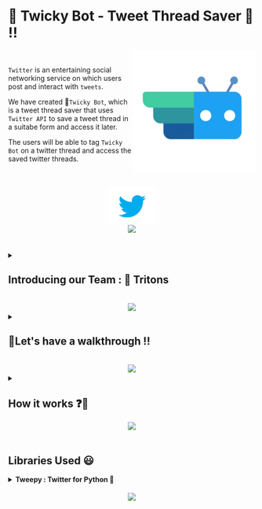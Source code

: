 <h1><b>🤖 Twicky Bot - Tweet Thread Saver 👋 !!</h1></b>

<p>
   <img src="img/Twicky.png" | width = 250 align="right"> <br> 
</p>



`Twitter` is an entertaining social networking service on which users post and interact with `tweets`. <br>

We have created 🤖`Twicky Bot`, which is a tweet thread saver that uses `Twitter API` to save a tweet thread in a suitabe form and access it later. <br>

The users will be able to tag `Twicky Bot` on a twitter thread and access the saved twitter threads. <br>
<br>
<br>

<div align = "center">
  <img src="img/Twitter.png" | width = 100 align="centre">
</div>

<div align = "center">
<img src="https://media.giphy.com/media/wH4eTUxNxlK9sETgHB/giphy.gif" | width = 200 align="centre">
</div>

<br>
<br>


<details><summary><h2><b>Introducing our Team : 🔱 Tritons</b></h2></summary>
<p> <div align = "center">
    <h3>  </h3>
    <img src='img/Riya.png' width=250px> &nbsp <br>  <li><a href = 'https://github.com/RiyaMathew-11'><h3><b>👩 Riya Mathew</h3></b></a></li> 
    <img src='img/Sanna.png' width=250px> <br> <li><a href = 'https://github.com/SannaPramod'><h3><b>👩 Sanna Pramod</h3></b></a></li>
    <img src='img/Vaisakh.png' width=250px> <br> <li><a href = 'https://github.com/Vaisakh-RS'><h3><b>👦 Vaisakh R S</h3></b></a></li> <br>
    <h2><b>Team ID</b></h2> <br>
    <h4>BFH/rec1wKj19ULP9eun/2021
        
</p>    
</details>
<br>

<div align = "center">
<img src="https://media.giphy.com/media/eLXQdcsdXPOz25XrkS/giphy.gif" | width = 100 align="centre">
</div>


<details><summary><h2><b>🎥Let's have a walkthrough !!</h2></b></summary> <br>

Checkout the link for our walkthrough.
</details>
<br>
<div align = "center">
<img src="https://media.giphy.com/media/bCDVw5ObalQUwXoeRt/giphy.gif" | width = 100 align="centre">
</div>


<details><summary><h2><b>How it works ❓🤔</h2></b></summary> <br>

🤖 `Twicky` is a very user-friendly bot and can be used to `save` tweet threads which can be easily accessed from your Twitter dm whenever you want. <br>


<b>Step 1 :</b> Open your twitter account and make sure that your DM settings under 🔐 privacy and security has been changed to `"any user can send messages to your DM"` (even if they are not following you). <br>

<b>Step 2 :</b> Tag 🤖 `@BotTwicky` after typing your desired message or as a reply to anyone's tweet anywhere. And most importantly, ⚠️don't forget to type `save` or `shot` after tagging Twicky.

<b>Step 3 :</b> Go to your DM and check your message requests. The parent tweet will be shown first along with the whole message thread, if any.


<b>Voila 🔥🔥 Your tweets have been saved in your DM !!</b>

</details>
<div align = "center">
<img src="https://media.giphy.com/media/l30avkP4wjkcbZEukh/giphy.gif" | width = 100 align="centre">
</div>
<br>

<h2><b>Libraries Used 😃</h2></b> 
<details><summary><b>Tweepy : Twitter for Python 🐍</b></summary> <br>
Tweepy is an open source Python package that gives you a very convenient way to access the Twitter API with Python. 
<br>

Tweepy is great for simple automation and creating twitter bots !!
</details>

<br>
<div align = "center">
<img src="https://media.giphy.com/media/LMt9638dO8dftAjtco/giphy.gif" | width = 100 align="center">
</div>
<br>





   


